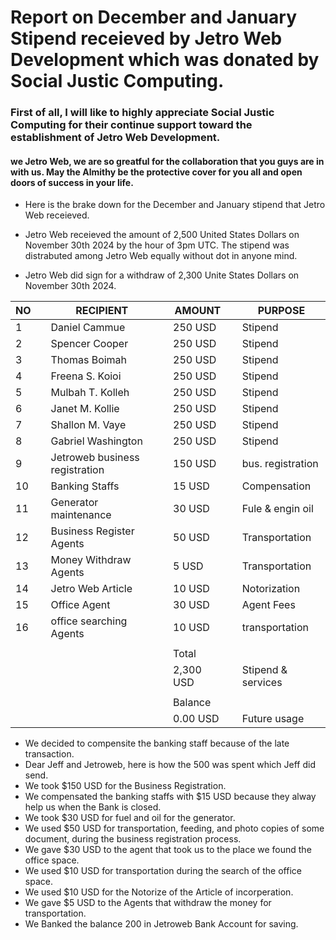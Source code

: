 # Report on December and January Stipend receieved by Jetro Web Development which was donated by Social Justic Computing.

### First of all, I will like to highly appreciate Social Justic Computing for their continue support toward the establishment of Jetro Web Development. 
#### we Jetro Web, we are so greatful for the collaboration that you guys are in with us. May the Almithy be the protective cover for you all and open doors of success in your life.

* Here is the brake down for the December and January stipend that Jetro Web receieved.

* Jetro Web receieved the amount of 2,500 United States Dollars on November 30th 2024 by the hour of 3pm UTC. 
The stipend was distrabuted among Jetro Web equally without dot in anyone mind.

* Jetro Web did sign for a withdraw of 2,300 Unite States Dollars on November 30th 2024.

| NO |                   |    RECIPIENT                     |           |   AMOUNT   |             | PURPOSE           |
|----|-------------------|----------------------------------|-----------|------------|-------------|-------------------|
| 1  |                   |  Daniel Cammue                   |           | 250 USD    |             | Stipend           |
| 2  |                   |  Spencer Cooper                  |           | 250 USD    |             | Stipend           |
| 3  |                   |  Thomas Boimah                   |           | 250 USD    |             | Stipend           |
| 4  |                   |  Freena S. Koioi                 |           | 250 USD    |             | Stipend           |
| 5  |                   |  Mulbah T. Kolleh                |           | 250 USD    |             | Stipend           |
| 6  |                   |  Janet M. Kollie                 |           | 250 USD    |             | Stipend           |
| 7  |                   |  Shallon M. Vaye                 |           | 250 USD    |             | Stipend           |
| 8  |                   |  Gabriel Washington              |           | 250 USD    |             | Stipend           |
| 9  |                   |  Jetroweb business registration  |           | 150 USD    |             | bus. registration |
| 10 |                   |  Banking Staffs                  |           | 15  USD    |             | Compensation      |
| 11 |                   |  Generator maintenance           |           | 30 USD     |             | Fule & engin oil  |
| 12 |                   |  Business Register Agents        |           | 50 USD     |             | Transportation    |
| 13 |                   |  Money Withdraw Agents           |           | 5  USD     |             | Transportation    |
| 14 |                   |  Jetro Web Article               |           | 10 USD     |             | Notorization      |
| 15 |                   |  Office Agent                    |           | 30 USD     |             | Agent Fees        |
| 16 |                   |  office searching Agents         |           | 10 USD     |             | transportation    |
|    |                   |                                  |           |            |             |                   |
|    |                   |                                  |           |  Total     |             |                   |
|    |                   |                                  |           | 2,300 USD  |             |Stipend & services |
|    |                   |                                  |           |            |             |                   |
|    |                   |                                  |           | Balance    |             |                   |
|    |                   |                                  |           | 0.00 USD     |             |   Future usage    |

* We decided to compensite the banking staff because of the late transaction.
* Dear Jeff and Jetroweb, here is how the 500 was spent which Jeff did send.
* We took $150 USD for the Business Registration.
* We compensated the banking staffs with $15 USD because they alway help us when the Bank is closed.
* We took $30 USD for fuel and oil for the generator.
* We used $50 USD for transportation, feeding, and photo copies of some document, during the business registration process.
* We gave $30 USD to the agent that took us to the place we found the office space.
* We used $10 USD for transportation during the search of the office space.
* We used $10 USD for the Notorize of the Article of incorperation.
* We gave $5 USD to the Agents that withdraw the money for transportation.
* We Banked the balance 200 in Jetroweb Bank Account for saving.
